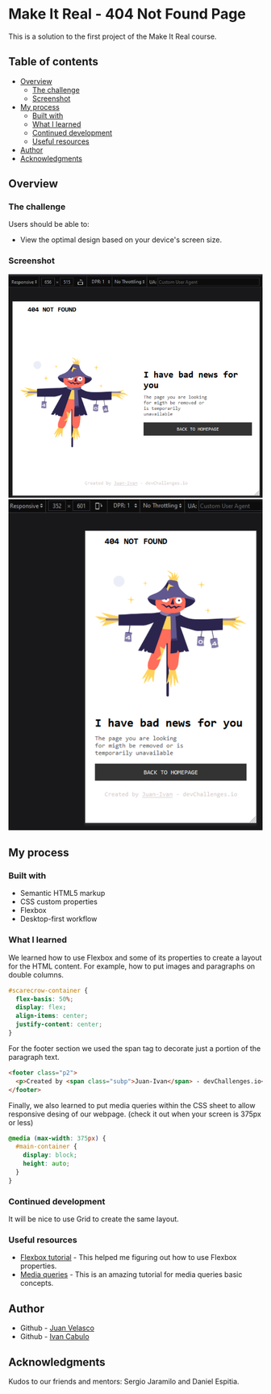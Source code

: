 # Make It Real - 404 Not Found Page

This is a solution to the first project of the Make It Real course.

## Table of contents

- [Overview](#overview)
  - [The challenge](#the-challenge)
  - [Screenshot](#screenshot)
- [My process](#my-process)
  - [Built with](#built-with)
  - [What I learned](#what-i-learned)
  - [Continued development](#continued-development)
  - [Useful resources](#useful-resources)
- [Author](#author)
- [Acknowledgments](#acknowledgments)

## Overview

### The challenge

Users should be able to:

- View the optimal design based on your device's screen size.

### Screenshot

![Fullsize screen](./fullsize-screen.png)
![Mobile screen size](./small-screen.png)

## My process

### Built with

- Semantic HTML5 markup
- CSS custom properties
- Flexbox
- Desktop-first workflow

### What I learned

We learned how to use Flexbox and some of its properties to create a layout for the HTML content. For example, how to put images and paragraphs on double columns.

```css
#scarecrow-container {
  flex-basis: 50%;
  display: flex;
  align-items: center;
  justify-content: center;
}
```

For the footer section we used the span tag to decorate just a portion of the paragraph text.

```html
<footer class="p2">
  <p>Created by <span class="subp">Juan-Ivan</span> - devChallenges.io</p>
</footer>
```

Finally, we also learned to put media queries within the CSS sheet to allow responsive desing of our webpage. (check it out when your screen is 375px or less)

```css
@media (max-width: 375px) {
  #main-container {
    display: block;
    height: auto;
  }
}
```

### Continued development

It will be nice to use Grid to create the same layout.

### Useful resources

- [Flexbox tutorial](https://www.youtube.com/watch?v=tXIhdp5R7sc) - This helped me figuring out how to use Flexbox properties.
- [Media queries](https://youtu.be/sd16e11blHI) - This is an amazing tutorial for media queries basic concepts.

## Author

- Github - [Juan Velasco](https://github.com/juandiegovelsol)
- Github - [Ivan Cabulo](https://github.com/icabulo)

## Acknowledgments

Kudos to our friends and mentors: Sergio Jaramilo and Daniel Espitia.

